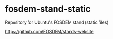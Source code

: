 # fosdem-stand-static
Repository for Ubuntu's FOSDEM stand  (static files)

https://github.com/FOSDEM/stands-website
